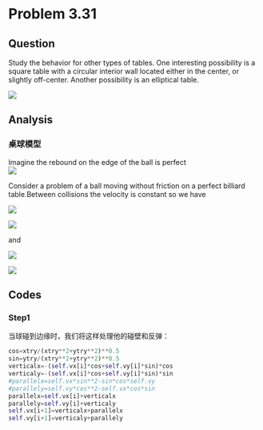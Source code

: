 # Problem 3.31
## Question
Study the behavior for other types of tables. One interesting possibility is a square table with a circular interior wall located either in the center, or slightly off-center. Another possibility is an elliptical table.  
  
![](https://github.com/Monotone1997/computationalphysics_N2015301020041/blob/master/Exercise_09/1.png)  

## Analysis
### 桌球模型
Imagine the rebound on the edge of the ball is perfect  
![](https://github.com/Monotone1997/computationalphysics_N2015301020041/blob/master/Exercise_09/2.jpg)  
  
Consider a problem of a ball moving without friction on a perfect billiard table.Between collisions the velocity is constant so we have  
  
![](https://github.com/Monotone1997/computationalphysics_N2015301020041/blob/master/Exercise_09/a.png)  
  
![](https://github.com/Monotone1997/computationalphysics_N2015301020041/blob/master/Exercise_09/b.png)  
  
and  
  
![](https://github.com/Monotone1997/computationalphysics_N2015301020041/blob/master/Exercise_09/c.png)  
  
![](https://github.com/Monotone1997/computationalphysics_N2015301020041/blob/master/Exercise_09/d.png)  


## Codes
### Step1
当球碰到边缘时，我们将这样处理他的碰壁和反弹：
```python
cos=xtry/(xtry**2+ytry**2)**0.5
sin=ytry/(xtry**2+ytry**2)**0.5
verticalx=-(self.vx[i]*cos+self.vy[i]*sin)*cos
verticaly=-(self.vx[i]*cos+self.vy[i]*sin)*sin
#parallelx=self.vx*sin**2-sin*cos*self.vy
#parallely=self.vy*cos**2-self.vx*cos*sin
parallelx=self.vx[i]+verticalx
parallely=self.vy[i]+verticaly
self.vx[i+1]=verticalx+parallelx
self.vy[i+1]=verticaly+parallely
```
